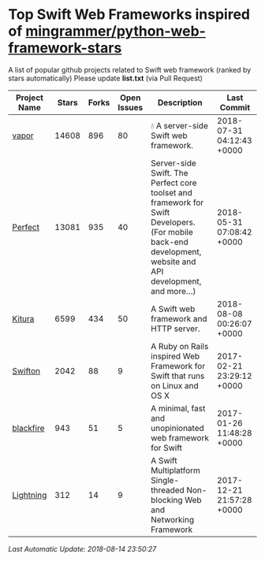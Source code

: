 # Top Swift Web Frameworks inspired of [mingrammer/python-web-framework-stars](https://github.com/mingrammer/python-web-framework-stars)
A list of popular github projects related to Swift web framework (ranked by stars automatically)
Please update **list.txt** (via Pull Request)

| Project Name | Stars | Forks | Open Issues | Description | Last Commit |
| ------------ | ----- | ----- | ----------- | ----------- | ----------- |
| [vapor](https://github.com/vapor/vapor) | 14608 | 896 | 80 | 💧 A server-side Swift web framework. | 2018-07-31 04:12:43 +0000 |
| [Perfect](https://github.com/PerfectlySoft/Perfect) | 13081 | 935 | 40 | Server-side Swift. The Perfect core toolset and framework for Swift Developers. (For mobile back-end development, website and API development, and more…) | 2018-05-31 07:08:42 +0000 |
| [Kitura](https://github.com/IBM-Swift/Kitura) | 6599 | 434 | 50 | A Swift web framework and HTTP server. | 2018-08-08 00:26:07 +0000 |
| [Swifton](https://github.com/sauliusgrigaitis/Swifton) | 2042 | 88 | 9 | A Ruby on Rails inspired Web Framework for Swift that runs on Linux and OS X | 2017-02-21 23:29:12 +0000 |
| [blackfire](https://github.com/elliottminns/blackfire) | 943 | 51 | 5 | A minimal, fast and unopinionated web framework for Swift | 2017-01-26 11:48:28 +0000 |
| [Lightning](https://github.com/skylab-inc/Lightning) | 312 | 14 | 9 | A Swift Multiplatform Single-threaded Non-blocking Web and Networking Framework | 2017-12-21 21:57:28 +0000 |

*Last Automatic Update: 2018-08-14 23:50:27*
